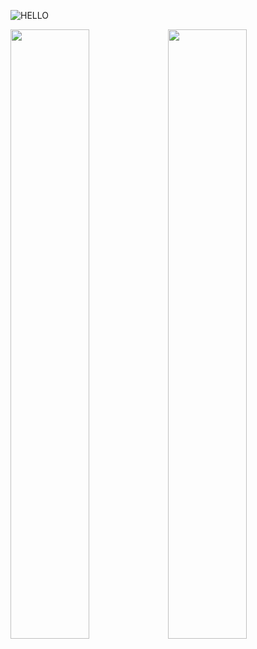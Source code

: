 ![HELLO](https://user-images.githubusercontent.com/1451668/138444735-21b61f1d-cf36-469c-a60f-2d601df43cbf.png)

<div>
  <img src="https://user-images.githubusercontent.com/1451668/150394728-848dff51-1365-44f3-899d-b5152c8ec499.png" style="width: 50%; float: left;">
  <img src="https://user-images.githubusercontent.com/1451668/150394811-e11efb41-3c55-4f5a-8821-dbef747b42f0.png" style="width: 50%; float: left;">
</div>

<!--
**anthonyec/anthonyec** is a ✨ _special_ ✨ repository because its `README.md` (this file) appears on your GitHub profile.

Here are some ideas to get you started:

- 🔭 I’m currently working on ...
- 🌱 I’m currently learning ...
- 👯 I’m looking to collaborate on ...
- 🤔 I’m looking for help with ...
- 💬 Ask me about ...
- 📫 How to reach me: ...
- 😄 Pronouns: ...
- ⚡ Fun fact: ...
-->
